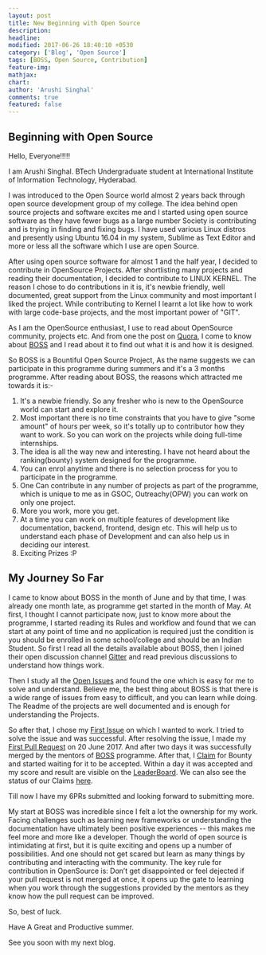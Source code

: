 ```yaml
---
layout: post
title: New Beginning with Open Source
description:
headline:
modified: 2017-06-26 18:40:10 +0530 
category: ['Blog', 'Open Source']
tags: [BOSS, Open Source, Contribution]
feature-img:
mathjax:
chart:
author: 'Arushi Singhal'
comments: true
featured: false
---
```



## Beginning with Open Source

Hello, Everyone!!!!! 

I am Arushi Singhal. BTech Undergraduate student at International Institute of Information Technology, Hyderabad.

I was introduced to the Open Source world almost 2 years back through open source development group of my college. The idea behind open source projects and software excites me and I started using open source software as they have fewer bugs as a large number Society is contributing and is trying in finding and fixing bugs. I have used various Linux distros and presently using Ubuntu 16.04 in my system, Sublime as Text Editor and more or less all the software which I use are open Source.

After using open source software for almost 1 and the half year, I decided to contribute in OpenSource Projects. After shortlisting many projects and reading their documentation, I decided to contribute to LINUX KERNEL. The reason I chose to do contributions in it is, it's  newbie friendly, well documented, great support from the Linux community and most important I liked the project. While contributing to Kernel I learnt a lot like how to work with large code-base projects, and the most important power of "GIT".

As I am the OpenSource enthusiast, I use to read about OpenSource community, projects etc. And from one the post on [Quora](https://www.quora.com/), I come to know about [BOSS](http://lab.codingblocks.com/boss/) and I read about it to find out what it is and how it is designed.

So BOSS is a Bountiful Open Source Project, As the name suggests we can participate in this programme during summers and it's a 3 months programme. After reading about BOSS, the reasons which attracted me towards it is:-
1) It's a newbie friendly. So any fresher who is new to the OpenSource world can start and explore it.
2) Most important there is no time constraints that you have to give "some amount" of hours per week, so it's totally up to contributor how they want to work. So you can work on the projects while doing full-time internships.
3) The idea is all the way new and interesting. I have not heard about the ranking(bounty) system designed for the programme.
4) You can enrol anytime and there is no selection process for you to participate in the programme.
5) One Can contribute in any number of projects as part of the programme, which is unique to me as in GSOC, Outreachy(OPW) you can work on only one project.
6) More you work, more you get.
7) At a time you can work on multiple features of development like documentation, backend, frontend, design etc. This will help us to understand each phase of Development and can also help us in deciding our interest.
8) Exciting Prizes :P

## My Journey So Far

I came to know about BOSS in the month of June and by that time, I was already one month late, as programme get started in the month of May. At first, I thought I cannot participate now, just to know more about the programme, I started reading its Rules and workflow and found that we can start at any point of time and no application is required just the condition is you should be enrolled in some 
school/college and should be an Indian Student.
So first I read all the details available about BOSS, then I joined their open discussion channel [Gitter](https://gitter.im/coding-blocks/boss-2017-lobby) and read previous discussions to understand how things work.

Then I study all the [Open Issues](https://github.com/issues?utf8=%E2%9C%93&q=is%3Aopen+is%3Aissue+label%3ABOSS+org%3Acoding-blocks) and found the one which is easy for me to solve and understand. Believe me, the best thing about BOSS is that there is a wide range of issues from easy to difficult, and you can learn while doing. The Readme of the projects are well documented and is enough for understanding the Projects.

So after that, I chose my [First Issue](https://github.com/coding-blocks/QuestionOfTheDay-WebAdmin/issues/6) on which I wanted to work. I tried to solve the issue and was successful. After resolving the issue, I made my [First Pull Request](https://github.com/coding-blocks/QuestionOfTheDay-WebAdmin/pull/7) on 20 June 2017. And after two days it was successfully merged by the mentors of [BOSS](http://lab.codingblocks.com/boss/) programme. After that, I [Claim](http://boss.codingblocks.com/claims/add) for Bounty and started waiting for it to be accepted. Within a day it was accepted and my score and result are visible on the [LeaderBoard](http://boss.codingblocks.com/leaderboard). We can also see the status of our Claims [here](http://boss.codingblocks.com/claims/view).

Till now I have my 6PRs submitted and looking forward to submitting more. 

My start at BOSS was incredible since I felt a lot the ownership for my work. Facing challenges such as learning new frameworks or understanding the documentation have ultimately been positive experiences -- this makes me feel more and more like a developer. Though the world of open source is intimidating at first, but it is quite exciting and opens up a  number of possibilities. And one should not get scared but learn as many things by contributing and interacting with the community.
The key rule for contribution in OpenSource is: Don’t get disappointed or feel dejected if your pull request is not merged at once, it opens up the gate to learning when you work through the suggestions provided by the mentors as they know how the pull request can be improved.

So, best of luck.

Have A Great and Productive summer.

See you soon with my next blog.
